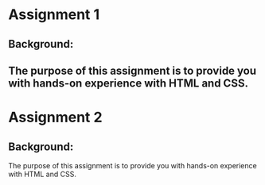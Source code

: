 # Assignment 1
## Background: 
The purpose of this assignment is to provide you with hands-on experience with HTML and CSS.
--- 
# Assignment 2
## Background: 
The purpose of this assignment is to provide you with hands-on experience with HTML and CSS.